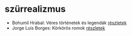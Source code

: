 # szürrealizmus

- Bohumil Hrabal: Véres történetek és legendák [részletek](../_details/Bohumil%20Hrabal.md#id_452)
- Jorge Luis Borges: Körkörös romok [részletek](../_details/Jorge%20Luis%20Borges.md#id_1207)